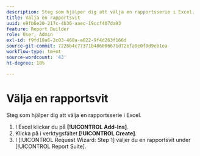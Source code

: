 ```yaml
---
description: Steg som hjälper dig att välja en rapportsserie i Excel.
title: Välja en rapportsvit
uuid: e9fb6e20-217c-4b36-aaec-19ccf407da93
feature: Report Builder
role: User, Admin
exl-id: f9fd18a6-2c03-468a-a022-9f4d263f166d
source-git-commit: 7226b4c77371b486006671d72efa9e0f0d9eb1ea
workflow-type: tm+mt
source-wordcount: '43'
ht-degree: 18%

---
```


# Välja en rapportsvit

Steg som hjälper dig att välja en rapportsserie i Excel.

1. I Excel klickar du på **[!UICONTROL Add-Ins]**.
1. Klicka på i verktygsfältet **[!UICONTROL Create]**.
1. I [!UICONTROL Request Wizard: Step 1] väljer du en rapportsvit under [!UICONTROL Report Suite].
